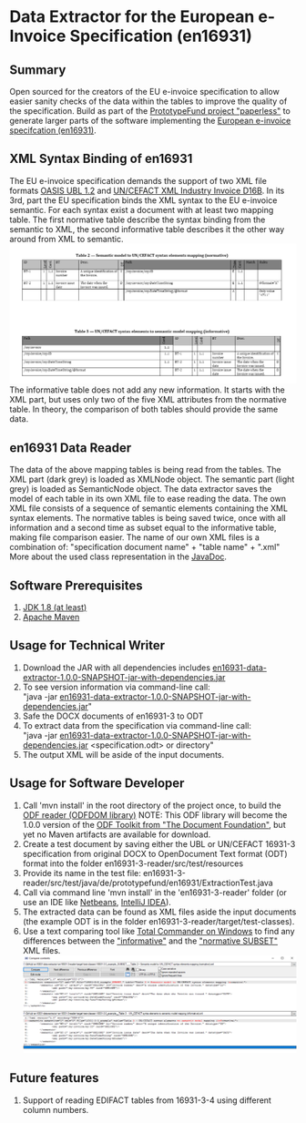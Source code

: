 # Data Extractor for the European e-Invoice Specification (en16931)
## Summary
Open sourced for the creators of the EU e-invoice specification to allow easier sanity checks of the data within the tables to improve the quality of the specification.
Build as part of the [PrototypeFund project "paperless"](https://prototypefund.de/project/papierloser-alltag/) to generate larger parts of the software implementing the [European e-invoice specifcation (en16931)](https://invoice.fans/en/en16931-en/).

## XML Syntax Binding of en16931
The EU e-invoice specification demands the support of two XML file formats [OASIS UBL 1.2](http://docs.oasis-open.org/ubl/UBL-2.1.html) and [UN/CEFACT XML Industry Invoice D16B](https://www.unece.org/cefact/xml_schemas/index).
In its 3rd, part the EU specification binds the XML syntax to the EU e-invoice semantic. For each syntax exist a document with at least two mapping table.
The first normative table describe the syntax binding from the semantic to XML, the second informative table describes it the other way around from XML to semantic.
![Two example tables for UN/CEFACT](en16931-3-reader/src/site/3-3-both-tables.png)
The informative table does not add any new information. It starts with the XML part, but uses only two of the five XML attributes from the normative table.
In theory, the comparison of both tables should provide the same data.

## en16931 Data Reader
The data of the above mapping tables is being read from the tables.
The XML part (dark grey) is loaded as XMLNode object.
The semantic part (light grey) is loaded as SemanticNode object.
The data extractor saves the model of each table in its own XML file to ease reading the data.
The own XML file consists of a sequence of semantic elements containing the XML syntax elements. 
The normative tables is being saved twice, once with all information and a second time as subset equal to the informative table, making file comparison easier.
The name of our own XML files is a combination of: "specification document name" + "table name" + ".xml"
More about the used class representation in the [JavaDoc](https://svanteschubert.github.io/en16931-data-extractor/en16931-3-reader/docs/).

## Software Prerequisites
1. [JDK 1.8 (at least)](https://www.oracle.com/technetwork/java/javase/downloads/index.html)
2. [Apache Maven](https://maven.apache.org/download.cgi?Preferred=ftp://mirror.reverse.net/pub/apache/)

## Usage for Technical Writer
1. Download the JAR with all dependencies includes [en16931-data-extractor-1.0.0-SNAPSHOT-jar-with-dependencies.jar](en16931-3-reader/src/site/en16931-data-extractor-1.0.0-SNAPSHOT-jar-with-dependencies.jar)
2. To see version information via command-line call:<br/>"java -jar [en16931-data-extractor-1.0.0-SNAPSHOT-jar-with-dependencies.jar](en16931-3-reader/src/site/en16931-data-extractor-1.0.0-SNAPSHOT-jar-with-dependencies.jar)"
3. Safe the DOCX documents of en16931-3 to ODT
4. To extract data from the specification via command-line call:<br/>"java -jar [en16931-data-extractor-1.0.0-SNAPSHOT-jar-with-dependencies.jar](en16931-3-reader/src/site/en16931-data-extractor-1.0.0-SNAPSHOT-jar-with-dependencies.jar) <specification.odt> or directory"
5. The output XML will be aside of the input documents.

## Usage for Software Developer
1. Call 'mvn install' in the root directory of the project once, to build the [ODF reader (ODFDOM library)](https://github.com/svanteschubert/odftoolkit/tree/odf-changes/odfdom)
NOTE: This ODF library will become the 1.0.0 version of the [ODF Toolkit from "The Document Foundation"](https://github.com/tdf/odftoolkit), but yet no Maven artifacts are available for download.
2. Create a test document by saving either the UBL or UN/CEFACT 16931-3 specification from original DOCX to OpenDocument Text format (ODT) format into the folder en16931-3-reader/src/test/resources
3. Provide its name in the test file: en16931-3-reader/src/test/java/de/prototypefund/en16931/ExtractionTest.java
4. Call via command line 'mvn install' in the 'en16931-3-reader' folder (or use an IDE like [Netbeans](https://netbeans.apache.org/download/nb90/), [IntelliJ IDEA](https://www.jetbrains.com/idea/download/)).
5. The extracted data can be found as XML files aside the input documents (the example ODT is in the folder en16931-3-reader/target/test-classes).
6. Use a text comparing tool like [Total Commander on Windows](https://www.ghisler.com/download.htm) to find any differences between the ["informative"](en16931-3-reader/src/site/16931-3-3_example_informative.xml) and the ["normative SUBSET"](en16931-3-reader/src/site/16931-3-3_example_SUBSETnormative.xml) XML files. 
![In our example only the title is different between the two tables](en16931-3-reader/src/site/TotalCommanderComparison.png)

## Future features
1. Support of reading EDIFACT tables from 16931-3-4 using different column numbers.
